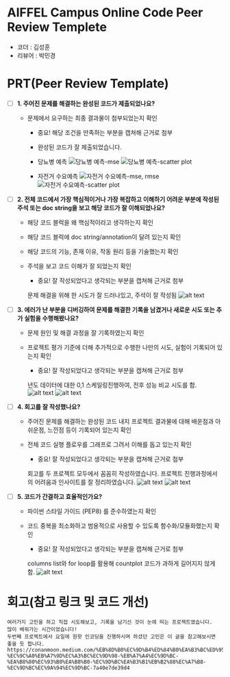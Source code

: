 # AIFFEL Campus Online Code Peer Review Templete
- 코더 : 김성훈
- 리뷰어 : 박민경


# PRT(Peer Review Template)
- [ ]  **1. 주어진 문제를 해결하는 완성된 코드가 제출되었나요?**
    - 문제에서 요구하는 최종 결과물이 첨부되었는지 확인
        - 중요! 해당 조건을 만족하는 부분을 캡쳐해 근거로 첨부
        - 완성된 코드가 잘 제출되었습니다.

        - 당뇨병 예측
        ![당뇨병 예측-mse](image.png)
        ![당뇨병 예측-scatter plot](image-1.png)
        - 자전거 수요예측
        ![자전거 수요예측-mse, rmse](image-3.png)
        ![자전거 수요예측-scatter plot](image-2.png)

- [ ]  **2. 전체 코드에서 가장 핵심적이거나 가장 복잡하고 이해하기 어려운 부분에 작성된 
주석 또는 doc string을 보고 해당 코드가 잘 이해되었나요?**
    - 해당 코드 블럭을 왜 핵심적이라고 생각하는지 확인
    - 해당 코드 블럭에 doc string/annotation이 달려 있는지 확인
    - 해당 코드의 기능, 존재 이유, 작동 원리 등을 기술했는지 확인
    - 주석을 보고 코드 이해가 잘 되었는지 확인
        - 중요! 잘 작성되었다고 생각되는 부분을 캡쳐해 근거로 첨부

        문제 해결을 위해 한 시도가 잘 드러나있고, 주석이 잘 작성됨
        ![alt text](image-4.png)
        
- [ ]  **3. 에러가 난 부분을 디버깅하여 문제를 해결한 기록을 남겼거나
새로운 시도 또는 추가 실험을 수행해봤나요?**
    - 문제 원인 및 해결 과정을 잘 기록하였는지 확인
    - 프로젝트 평가 기준에 더해 추가적으로 수행한 나만의 시도, 
    실험이 기록되어 있는지 확인
        - 중요! 잘 작성되었다고 생각되는 부분을 캡쳐해 근거로 첨부

        년도 데이터에 대한 0,1 스케일링진행하여, 전후 성능 비교 시도를 함. 
        ![alt text](image-6.png)
        ![alt text](image-5.png)
        
- [ ]  **4. 회고를 잘 작성했나요?**
    - 주어진 문제를 해결하는 완성된 코드 내지 프로젝트 결과물에 대해
    배운점과 아쉬운점, 느낀점 등이 기록되어 있는지 확인
    - 전체 코드 실행 플로우를 그래프로 그려서 이해를 돕고 있는지 확인
        - 중요! 잘 작성되었다고 생각되는 부분을 캡쳐해 근거로 첨부
        
        회고를 두 프로젝트 모두에서 꼼꼼히 작성하였습니다. 프로젝트 진행과정에서의 어려움과 인사이트를 잘 정리하였습니다.
        ![alt text](image-8.png)
        ![alt text](image-7.png)
- [ ]  **5. 코드가 간결하고 효율적인가요?**
    - 파이썬 스타일 가이드 (PEP8) 를 준수하였는지 확인
    - 코드 중복을 최소화하고 범용적으로 사용할 수 있도록 함수화/모듈화했는지 확인
        - 중요! 잘 작성되었다고 생각되는 부분을 캡쳐해 근거로 첨부
        
        columns list와 for loop를 활용해 countplot 코드가 과하게 길어지지 않게 함.
        ![alt text](image-9.png)

# 회고(참고 링크 및 코드 개선)
```
여러가지 고민을 하고 직접 시도해보고, 기록을 남기신 것이 눈에 띄는 프로젝트였습니다.  많이 배워가는 시간이었습니다!
두번째 프로젝트에서 요일에 원핫 인코딩을 진행하시며 하셨던 고민은 이 글을 참고해보시면 좋을 듯 합니다. 
https://conanmoon.medium.com/%EB%8D%B0%EC%9D%B4%ED%84%B0%EA%B3%BC%ED%95%99-%EC%9C%A0%EB%A7%9D%EC%A3%BC%EC%9D%98-%EB%A7%A4%EC%9D%BC-%EA%B8%80%EC%93%B0%EA%B8%B0-%EC%9D%BC%EA%B3%B1%EB%B2%88%EC%A7%B8-%EC%9D%BC%EC%9A%94%EC%9D%BC-7a40e7de39d4
```